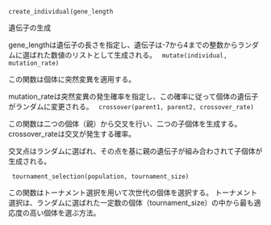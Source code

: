 `create_individual(gene_length`

遺伝子の生成

gene_lengthは遺伝子の長さを指定し、遺伝子は-7から4までの整数からランダムに選ばれた数値のリストとして生成される。
``
mutate(individual, mutation_rate)``

この関数は個体に突然変異を適用する。

mutation_rateは突然変異の発生確率を指定し、この確率に従って個体の遺伝子がランダムに変更される。
``
crossover(parent1, parent2, crossover_rate)``

この関数は二つの個体（親）から交叉を行い、二つの子個体を生成する。
crossover_rateは交叉が発生する確率。

交叉点はランダムに選ばれ、その点を基に親の遺伝子が組み合わされて子個体が生成される。

``
tournament_selection(population, tournament_size)``

この関数はトーナメント選択を用いて次世代の個体を選択する。
トーナメント選択は、ランダムに選ばれた一定数の個体（tournament_size）の中から最も適応度の高い個体を選ぶ方法。